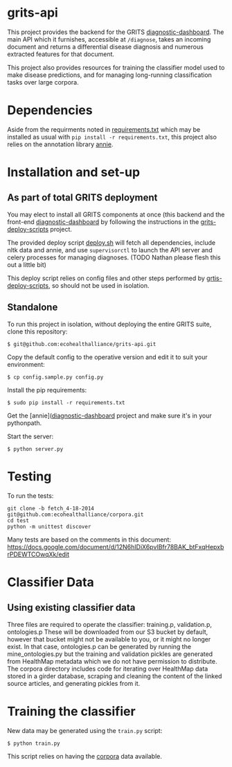 # grits-api

This project provides the backend for the GRITS [diagnostic-dashboard](https://github.com/ecohealthalliance/diagnostic-dashboard). The main API which it furnishes, accessible at `/diagnose`, takes an incoming document and returns a differential disease diagnosis and numerous extracted features for that document.

This project also provides resources for training the classifier model used to make disease predictions, and for managing long-running classification tasks over large corpora.

# Dependencies

Aside from the requirments noted in [requirements.txt](requirements.txt) which may be installed as usual with `pip install -r requirements.txt`, this project also relies on the annotation library [annie](https://github.com/ecohealthalliance/annie).

# Installation and set-up

## As part of total GRITS deployment

You may elect to install all GRITS components at once (this backend and the front-end [diagnostic-dashboard](https://github.com/ecohealthalliance/diagnostic-dashboard) by following the instructions in the [grits-deploy-scripts](https://github.com/ecohealthalliance/grits-deploy-scripts) project.

The provided deploy script [deploy.sh](deploy.sh) will fetch all dependencies, include nltk data and annie, and use `supervisorctl` to launch the API server and celery processes for managing diagnoses. (TODO Nathan please flesh this out a little bit)

This deploy script relies on config files and other steps performed by [grtis-deploy-scripts](https://github.com/ecohealthalliance/grits-deploy-scripts), so should not be used in isolation.

## Standalone

To run this project in isolation, without deploying the entire GRITS suite, clone this repository:

    $ git@github.com:ecohealthalliance/grits-api.git

Copy the default config to the operative version and edit it to suit your environment:

    $ cp config.sample.py config.py

Install the pip requirements:

    $ sudo pip install -r requirements.txt

Get the [annie]([diagnostic-dashboard](https://github.com/ecohealthalliance/annie) project and make sure it's in your pythonpath.

Start the server:

	$ python server.py

# Testing

To run the tests:

    git clone -b fetch_4-18-2014 git@github.com:ecohealthalliance/corpora.git
    cd test
    python -m unittest discover

Many tests are based on the comments in this document:
https://docs.google.com/document/d/12N6hIDiX6pvIBfr78BAK_btFxqHepxbrPDEWTCOwqXk/edit


# Classifier Data

## Using existing classifier data

Three files are required to operate the classifier: training.p, validation.p, ontologies.p
These will be downloaded from our S3 bucket by default, however that bucket might not
be available to you, or it might no longer exist. In that case, ontologies.p can be
generated by running the mine_ontologies.py but the training and validation pickles
are generated from HealthMap metadata which we do not have permission to distribute.
The corpora directory includes code for iterating over HealthMap data stored
in a girder database, scraping and cleaning the content of the linked source articles,
and generating pickles from it.

# Training the classifier

New data may be generated using the `train.py` script:

    $ python train.py

This script relies on having the [corpora](https://github.com/ecohealthalliance/corpora) data available.
